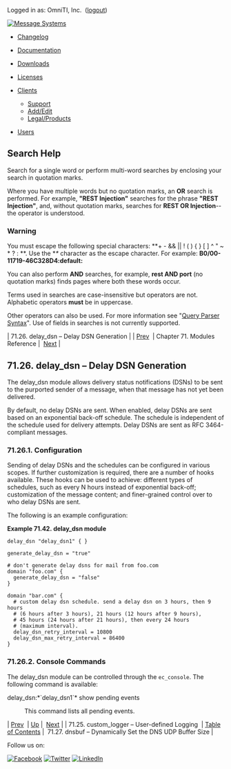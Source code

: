 Logged in as: OmniTI, Inc.  ([logout](https://support.messagesystems.com/logout.php))

[![Message Systems](https://support.messagesystems.com/images/ms-white205.png)](https://support.messagesystems.com/start.php) 

*   [Changelog](https://support.messagesystems.com/start.php?show=changelog)
*   [Documentation](https://support.messagesystems.com/docs/)
*   [Downloads](https://support.messagesystems.com/start.php)

*   [Licenses](https://support.messagesystems.com/license_summary.php)
*   <a href="">Clients</a>
    *   [Support](https://support.messagesystems.com/cs.php)
    *   [Add/Edit](https://support.messagesystems.com/edit_client.php)
    *   [Legal/Products](https://support.messagesystems.com/edit_products.php)
*   [Users](https://support.messagesystems.com/edit_customer.php)

## Search Help

Search for a single word or perform multi-word searches by enclosing your search in quotation marks.

Where you have multiple words but no quotation marks, an **OR** search is performed. For example, **"REST Injection"** searches for the phrase **"REST Injection"**, and, without quotation marks, searches for **REST OR Injection**--the operator is understood.

### Warning

You must escape the following special characters: **+ - && || ! ( ) { } [ ] ^ " ~ * ? : \**. Use the **\** character as the escape character. For example: **B0/00-11719-46C328D4\:default\:**

You can also perform **AND** searches, for example, **rest AND port** (no quotation marks) finds pages where both these words occur.

Terms used in searches are case-insensitive but operators are not. Alphabetic operators **must** be in uppercase.

Other operators can also be used. For more information see "[Query Parser Syntax](https://lucene.apache.org/core/old_versioned_docs/versions/3_0_0/queryparsersyntax.html)". Use of fields in searches is not currently supported.

| 71.26. delay_dsn – Delay DSN Generation |
| [Prev](modules.custom_logger.php)  | Chapter 71. Modules Reference |  [Next](modules.dnsbuf.php) |

## 71.26. delay_dsn – Delay DSN Generation

<a class="indexterm" name="idp21212928"></a>

The delay_dsn module allows delivery status notifications (DSNs) to be sent to the purported sender of a message, when that message has not yet been delivered.

By default, no delay DSNs are sent. When enabled, delay DSNs are sent based on an exponential back-off schedule. The schedule is independent of the schedule used for delivery attempts. Delay DSNs are sent as RFC 3464-compliant messages.

### 71.26.1. Configuration

Sending of delay DSNs and the schedules can be configured in various scopes. If further customization is required, there are a number of hooks available. These hooks can be used to achieve: different types of schedules, such as every N hours instead of exponential back-off; customization of the message content; and finer-grained control over to who delay DSNs are sent.

The following is an example configuration:

<a name="example.delay_dsn.3"></a>

**Example 71.42. delay_dsn module**

```
delay_dsn "delay_dsn1" { }

generate_delay_dsn = "true"

# don't generate delay dsns for mail from foo.com
domain "foo.com" {
  generate_delay_dsn = "false"
}

domain "bar.com" {
  # custom delay dsn schedule. send a delay dsn on 3 hours, then 9 hours
  # (6 hours after 3 hours), 21 hours (12 hours after 9 hours),
  # 45 hours (24 hours after 21 hours), then every 24 hours
  # (maximum interval).
  delay_dsn_retry_interval = 10800
  delay_dsn_max_retry_interval = 86400
}
```

### 71.26.2. Console Commands

The delay_dsn module can be controlled through the `ec_console`. The following command is available:

<dl class="variablelist">

<dt>delay_dsn:*`delay_dsn1`* show pending events</dt>

<dd>

This command lists all pending events.

</dd>

</dl>

| [Prev](modules.custom_logger.php)  | [Up](modules.php) |  [Next](modules.dnsbuf.php) |
| 71.25. custom_logger – User-defined Logging  | [Table of Contents](index.php) |  71.27. dnsbuf – Dynamically Set the DNS UDP Buffer Size |

Follow us on:

[![Facebook](https://support.messagesystems.com/images/icon-facebook.png)](http://www.facebook.com/messagesystems) [![Twitter](https://support.messagesystems.com/images/icon-twitter.png)](http://twitter.com/#!/MessageSystems) [![LinkedIn](https://support.messagesystems.com/images/icon-linkedin.png)](http://www.linkedin.com/company/message-systems)